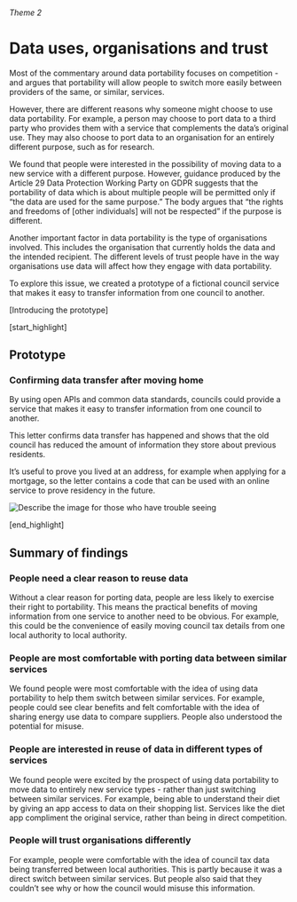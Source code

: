 ###### Theme 2
# Data uses, organisations and trust

Most of the commentary around data portability focuses on competition - and argues that portability will allow people to switch more easily between providers of the same, or similar, services.

However, there are different reasons why someone might choose to use data portability. For example, a person may choose to port data to a third party who provides them with a service that complements the data’s original use. They may also choose to port data to an organisation for an entirely different purpose, such as for research. 

We found that people were interested in the possibility of moving data to a new service with a different purpose. However, guidance produced by the Article 29 Data Protection Working Party on GDPR suggests that the  portability of data which is about multiple people will be permitted only if “the data are used for the same purpose.” The body argues that “the rights and freedoms of [other individuals] will not be respected” if the purpose is different. 

Another important factor in data portability is the type of organisations involved. This includes the organisation that currently holds the data and the intended recipient. The different levels of trust people have in the way organisations use data will affect how they engage with data portability.

To explore this issue, we created a prototype of a fictional council service that makes it easy to transfer information from one council to another. 


[Introducing the prototype]

[start_highlight]

## Prototype
### Confirming data transfer after moving home

By using open APIs and common data standards, councils could provide a service that makes it easy to transfer information from one council to another.

This letter confirms data transfer has happened and shows that the old council has reduced the amount of information they store about previous residents.

It’s useful to prove you lived at an address, for example when applying for a mortgage, so the letter contains a code that can be used with an online service to prove residency in the future.


![Describe the image for those who have trouble seeing](http://s3-eu-west-1.amazonaws.com/projectsbyif.com/longform/dataportability.projectsbyif.com/Council-Deletion-Letter_Mockup_3-2_v4.jpg)


[end_highlight]

## Summary of findings

### People need a clear reason to reuse data
Without a clear reason for porting data, people are less likely to exercise their right to portability. This means the practical benefits of moving information from one service to another need to be obvious. For example, this could be the convenience of easily moving council tax details from one local authority to local authority.

### People are most comfortable with porting data between similar services 
We found people were most comfortable with the idea of using data portability to help them switch between similar services. For example, people could see clear benefits and felt comfortable with the idea of sharing energy use data to compare suppliers. People also understood the potential for misuse.

### People are interested in reuse of data in different types of services
We found people were excited by the prospect of using data portability to move data to entirely new service types - rather than just switching between similar services. For example, being able to understand their diet by giving an app access to data on their shopping list. Services like the diet app compliment the original service, rather than being in direct competition.

### People will trust organisations differently 
For example, people were comfortable with the idea of council tax data being transferred between local authorities. This is partly because it was a direct switch between similar services. But people also said that they couldn’t see why or how the council would misuse this information. 


